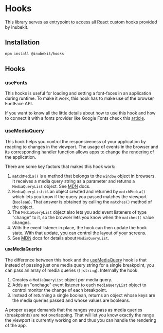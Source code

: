 # Hooks

This library serves as entrypoint to access all React custom hooks provided by inubekit.

## Installation

```bash
npm install @inubekit/hooks
```

## Hooks

### useFonts

This hooks is useful for loading and setting a font-faces in an application during runtime. To make it work, this hook has to make use of the browser FontFace API.

If you want to know all the little details about how to use this hook and how to connect it with a fonts provider like Google Fonts check this [article](https://medium.com/@wfercanas/load-fonts-on-demand-with-react-206ce12174c0).

### useMediaQuery

This hook helps you control the responsiveness of your application by reacting to changes in the viewport. The usage of events in the browser and its corresponding handler function allows apps to change the rendering of the application.

There are some key factors that makes this hook work:

1. `matchMedia()` is a method that belongs to the `window` object in browsers. It receives a media query string as a parameter and returns a `MediaQueryList` object. See [MDN](https://developer.mozilla.org/en-US/docs/Web/API/Window/matchMedia) docs.
2. `MediaQueryList`: is an object created and returned by `matchMedia()` which lets you know if the query you passed matches the viewport (`boolean`). That answer is obtained by calling the `matches()` method of the object.
3. The `MediaQueryList` object also lets you add event listeners of type "change" to it, so the browser lets you know when the `matches()` value changes.
4. With the event listener in place, the hook can then update the hook state. With that update, you can control the layout of your screens.
5. See [MDN](https://developer.mozilla.org/en-US/docs/Web/API/MediaQueryList) docs for details about `MediaQueryList`.

#### useMediaQueries

The difference between this hook and the [useMediaQuery](#usemediaquery) hook is that instead of passing just one media query string for a single breakpoint, you can pass an array of media queries (`[]string`). Internally the hook:

1. Creates a `MediaQueryList` object per media query.
2. Adds an "onchage" event listener to each `MediaQueryList` object to control monitor the change of each breakpoint.
3. Instead of returning a single boolean, returns an object whose keys are the media queries passed and whose values are booleans.

A proper usage demands that the ranges you pass as media queries (breakpoints) are not overlapping. That will let you know exactly the range the viewport is currently working on and thus you can handle the rendering of the app.
